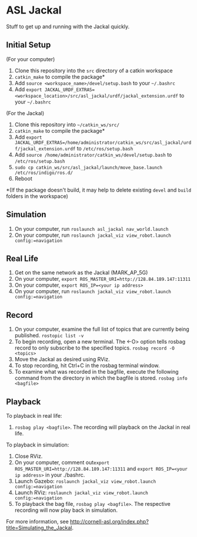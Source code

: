 # ASL Jackal
Stuff to get up and running with the Jackal quickly.

## Initial Setup

(For your computer)

1. Clone this repository into the `src` directory of a catkin workspace
2. `catkin_make` to compile the package*
3. Add `source <workspace_name>/devel/setup.bash` to your `~/.bashrc`
4. Add `export JACKAL_URDF_EXTRAS=<workspace_location>/src/asl_jackal/urdf/jackal_extension.urdf` to your `~/.bashrc`

(For the Jackal)

1. Clone this repository into `~/catkin_ws/src/`
2. `catkin_make` to compile the package*
3. Add `export JACKAL_URDF_EXTRAS=/home/administrator/catkin_ws/src/asl_jackal/urdf/jackal_extension.urdf` to `/etc/ros/setup.bash`
4. Add `source /home/administrator/catkin_ws/devel/setup.bash` to `/etc/ros/setup.bash`
5. `sudo cp catkin_ws/src/asl_jackal/launch/move_base.launch /etc/ros/indigo/ros.d/`
6. Reboot

*(If the package doesn't build, it may help to delete existing `devel` and `build` folders in the workspace)

## Simulation

1. On your computer, run `roslaunch asl_jackal nav_world.launch`
2. On your computer, run `roslaunch jackal_viz view_robot.launch config:=navigation`

## Real Life

1. Get on the same network as the Jackal (MARK_AP_5G)
2. On your computer, `export ROS_MASTER_URI=http://128.84.189.147:11311`
3. On your computer, `export ROS_IP=<your ip address>`
4. On your computer, run `roslaunch jackal_viz view_robot.launch config:=navigation`

## Record 

1. On your computer, examine the full list of topics that are currently being published. `rostopic list -v`
2. To begin recording, open a new terminal. The <-O> option tells rosbag record to only subscribe to the specified topics. 
`rosbag record -O <topics>`
3. Move the Jackal as desired using RViz.
4. To stop recording, hit Ctrl+C in the rosbag terminal window. 
5. To examine what was recorded in the bagfile, execute the following command from the directory in which the bagfile is stored. 
`rosbag info <bagfile>`

## Playback

To playback in real life:  
1. `rosbag play <bagfile>`. The recording will playback on the Jackal in real life.  

To playback in simulation:  
1. Close RViz.  
2. On your computer, comment out`export ROS_MASTER_URI=http://128.84.189.147:11311` and `export ROS_IP=<your ip address>` in your ./bashrc.  
3. Launch Gazebo: `roslaunch jackal_viz view_robot.launch config:=navigation`  
4. Launch RViz: `roslaunch jackal_viz view_robot.launch config:=navigation`  
5. To playback the bag file, `rosbag play <bagfile>`. The respective recording will now play back in simulation.  


For more information, see http://cornell-asl.org/index.php?title=Simulating_the_Jackal.



